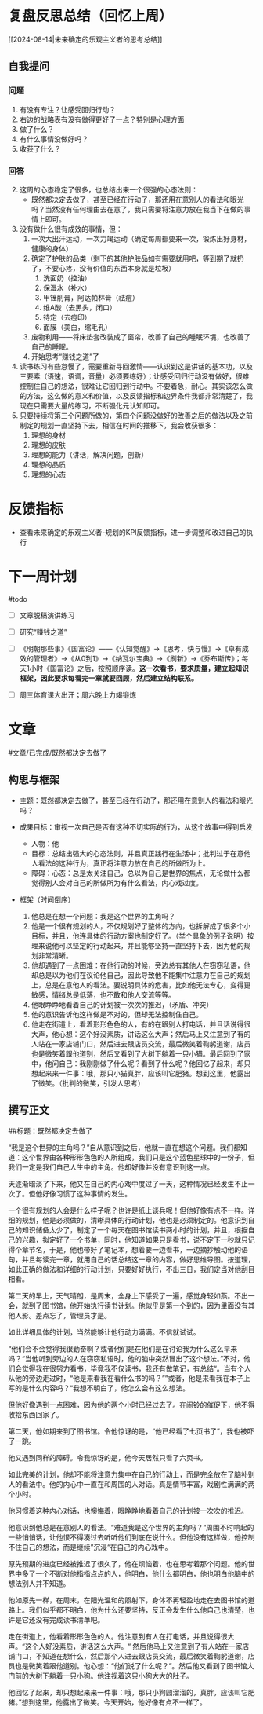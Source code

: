 # 复盘反思总结（回忆上周）

[[2024-08-14|未来确定的乐观主义者的思考总结]] 

## 自我提问
### 问题

1. 有没有专注？让感受回归行动？
2. 右边的战略表有没有做得更好了一点？特别是心理方面
3. 做了什么？
4. 有什么事情没做好吗？
5. 收获了什么？

### 回答

2. 这周的心态稳定了很多，也总结出来一个很强的心态法则：
	- 既然都决定去做了，甚至已经在行动了，那还用在意别人的看法和眼光吗？当然没有任何理由去在意了，我只需要将注意力放在我当下在做的事情上即可。
3. 没有做什么很有成效的事情，但：
	1. 一次大出汗运动，一次力竭运动（确定每周都要来一次，锻炼出好身材，健康的身体）
	2. 确定了护肤的品类（剩下的其他护肤品如有需要就用吧，等到期了就扔了，不要心疼，没有价值的东西本身就是垃圾）
		1. 洗面奶（控油）
		2. 保湿水（补水）
		3. 甲锉削膏，阿达帕林膏（祛痘）
		4. 维A酸（去黑头，闭口）
		5. 待定（去痘印）
		6. 面膜（美白，缩毛孔）
	3. 废物利用——将床垫套改装成了窗帘，改善了自己的睡眠环境，也改善了自己的睡眠。
	4. 开始思考“赚钱之道”了
4. 读书练习有些怠慢了，需要重新寻回激情——认识到这是讲话的基本功，以及三要素（语速，语调，音量）必须要练好）；让感受回归行动没有做好，很难控制住自己的想法，很难让它回归到行动中。不要着急，耐心。其实该怎么做的方法，这么做的意义和价值，以及反馈指标和边界条件我都非常清楚了，我现在只需要大量的练习，不断强化元认知即可。
5. 只要持续将第三个问题所做的，第四个问题没做好的改善之后的做法以及之前制定的规划一直坚持下去，相信在时间的推移下，我会收获很多：
	1. 理想的身材
	2. 理想的皮肤
	3. 理想的能力（讲话，解决问题，创新）
	4. 理想的品质
	5. 理想的心态

# 反馈指标

- 查看未来确定的乐观主义者-规划的KPI反馈指标，进一步调整和改进自己的执行

# 下一周计划
#todo 

- [ ] 文章脱稿演讲练习
- [ ]  研究“赚钱之道”
- [ ] 《明朝那些事》《国富论》——《认知觉醒》->《思考，快与慢》->《卓有成效的管理者》->《从0到1》->《纳瓦尔宝典》->《刷新》->《乔布斯传》；每天1小时《国富论》之后，按照顺序读。**这一次看书，要求质量，建立起知识框架，因此要求每看完一章就要回顾，然后建立结构联系。** 
- [ ] 周三体育课大出汗；周六晚上力竭锻炼


# 文章
#文章/已完成/既然都决定去做了
## 构思与框架

- 主题：既然都决定去做了，甚至已经在行动了，那还用在意别人的看法和眼光吗？
- 成果目标：审视一次自己是否有这种不切实际的行为，从这个故事中得到启发
	- 人物：他
	- 目标：总结出强大的心态法则，并且真正践行在生活中；批判过于在意他人看法的这种行为，真正将注意力放在自己的所做所为上。
	- 障碍：心态：总是太关注自己，总以为自己是世界的焦点，无论做什么都觉得别人会对自己的所做所为有什么看法，内心戏过度。

- 框架（时间倒序）
	1. 他总是在想一个问题：我是这个世界的主角吗？
	2. 他是一个很有规划的人，不仅规划好了整体的方向，也拆解成了很多个小目标，并且，他连具体的行动方案也制定好了。（举个具象的例子说明）按理来说他可以坚定的行动起来，并且能够坚持一直坚持下去，因为他的规划非常清晰。
	3. 他却遇到了一点困难：在他行动的时候，旁边总有其他人在窃窃私语，他却总是以为他们在议论他自己，因此导致他不能集中注意力在自己的规划上，总是在意他人的看法。要说明具体的危害，比如他无法专心，变得更敏感，情绪总是低落，也不敢和他人交流等等。
	4. 他眼睁睁地看着自己的计划被一次次的推迟，（矛盾、冲突）
	5. 他的意识告诉他这样做是不对的，但却无法控制住自己。
	6. 他走在街道上，看着形形色色的人，有的在跟别人打电话，并且话说得很大声，他心想：这个好没素质，讲话这么大声；然后马上又注意到了有的人站在一家店铺门口，然后进去跟店员交流，最后微笑着鞠躬道谢，店员也是微笑着跟他道别，然后又看到了大树下躺着一只小猫。最后回到了家中，他问自己：我刚刚做了什么呢？看到了什么呢？他回忆了起来，却只想起来来一件事：哦，那只小猫真胖，应该叫它肥猪。想到这里，他露出了微笑。（批判的微笑，引发人思考）

## 撰写正文

##标题：既然都决定去做了

“我是这个世界的主角吗？”自从意识到之后，他就一直在想这个问题。我们都知道：这个世界由各种形形色色的人所组成，我们只是这个蓝色星球中的一份子，但我们一定是我们自己人生中的主角。他却好像并没有意识到这一点。

天逐渐暗淡了下来，他又在自己的内心戏中度过了一天，这种情况已经发生不止一次了。但他好像习惯了这种事情的发生。

一个很有规划的人会是什么样子呢？也许是纸上谈兵呢！但他好像有点不一样。详细的规划，他是必须做的，清晰具体的行动计划，他也是必须制定的。他意识到自己的知识储备太少了，制定了一个每天在图书馆读书两小时的计划，并且，根据自己的兴趣，拟定好了一个书单，同时，他知道如果只是看书，说不定下一秒就只记得个章节名，于是，他也带好了笔记本，想着要一边看书，一边摘抄触动他的语句，并且每读完一章，就用自己的话总结这一章的内容，做好思维导图。按道理，如此正确的做法和详细的行动计划，只要好好执行，不出三日，我们定当对他刮目相看。

第二天的早上，天气晴朗，是周末，全身上下感受了一遍，感觉身轻如燕。不出一会，就到了图书馆，他开始执行读书计划。他似乎是第一个到的，因为里面没有其他人影。差点忘了，管理员才是。

如此详细具体的计划，当然能够让他行动力满满。不信就试试。

“他们会不会觉得我很勤奋啊？或者他们是在他们是在讨论我为什么这么早来吗？“当他听到旁边的人在窃窃私语时，他的脑中突然冒出了这个想法。”不对，他们会觉得我在很努力看书，毕竟我不仅读书，我还有做笔记，有总结“。当有个人从他的旁边走过时，“他是来看我在看什么书的吗？””或者，他是来看我在本子上写的是什么内容吗？“我想不明白了，他怎么会有这么想法。

但他好像遇到一点困难，因为他的两个小时已经过去了。在闹铃的催促下，他不得收拾东西回家了。

第二天，他如期来到了图书馆。令他惊讶的是，“他已经看了七页书了”，我也被吓了一跳。

他又遇到同样的障碍。令我惊讶的是，他今天居然只看了六页书。

如此完美的计划，他却不能将注意力集中在自己的行动上，而是完全放在了脑补别人的看法中。他的内心中一直在和周围的人对话。真是情节丰富，戏剧性满满的两个小时。

他习惯着这种内心对话，也懊悔着，眼睁睁地看着自己的计划被一次次的推迟。

他意识到他总是在意别人的看法。“难道我是这个世界的主角吗？“周围不时响起的一些悄悄话，让他恨不得凑过去听听他们到底在说什么。但他没有这样做，他控制不住自己的想法，而是继续”沉浸“在自己的内心戏中。

原先预期的进度已经被推迟了很久了，他在烦恼着，也在思考着那个问题。他的世界中多了一个不断对他指指点点的人，他明白，他什么都明白，他也明白他脑中的想法别人并不知道。

他如原先一样，在周末，在阳光温和的照射下，身体不再轻盈地走在去图书馆的道路上。我们似乎都不明白，他为什么还要坚持，反正会发生什么他自己也清楚，也许是它还没有完成读书清单吧。

走在街道上，他看着形形色色的人。他注意到有人在打电话，并且说得很大声。“这个人好没素质，讲话这么大声。“ 然后他马上又注意到了有人站在一家店铺门口，不知道在想什么，然后那个人进去跟店员交流，最后微笑着鞠躬道谢，店员也是微笑着跟他道别。他心想：“他们说了什么呢？”。然后他又看到了图书馆大门前的大树下躺着一只小狗。他注视着这只小狗大大的肚子。
 
他回忆了起来，却只想起来来一件事：哦，那只小狗圆溜溜的，真胖，应该叫它肥猪。”想到这里，他露出了微笑。今天开始，他好像有点不一样了。










